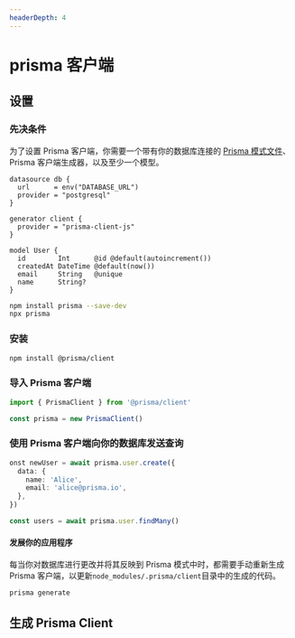 ```yaml
---
headerDepth: 4
---
```



# prisma 客户端

## 设置

### 先决条件

为了设置 Prisma 客户端，你需要一个带有你的数据库连接的 [Prisma 模式文件](https://prisma.org.cn/docs/orm/prisma-schema)、Prisma 客户端生成器，以及至少一个模型。

```prisma
datasource db {
  url      = env("DATABASE_URL")
  provider = "postgresql"
}

generator client {
  provider = "prisma-client-js"
}

model User {
  id        Int      @id @default(autoincrement())
  createdAt DateTime @default(now())
  email     String   @unique
  name      String?
}
```

```bash
npm install prisma --save-dev
npx prisma
```

### 安装

```bash
npm install @prisma/client
```

### 导入 Prisma 客户端

```ts
import { PrismaClient } from '@prisma/client'

const prisma = new PrismaClient()
```

### 使用 Prisma 客户端向你的数据库发送查询

```ts
onst newUser = await prisma.user.create({
  data: {
    name: 'Alice',
    email: 'alice@prisma.io',
  },
})

const users = await prisma.user.findMany()
```

#### 发展你的应用程序

每当你对数据库进行更改并将其反映到 Prisma 模式中时，都需要手动重新生成 Prisma 客户端，以更新`node_modules/.prisma/client`目录中的生成的代码。

```bash
prisma generate
```

## 生成 Prisma Client

 
